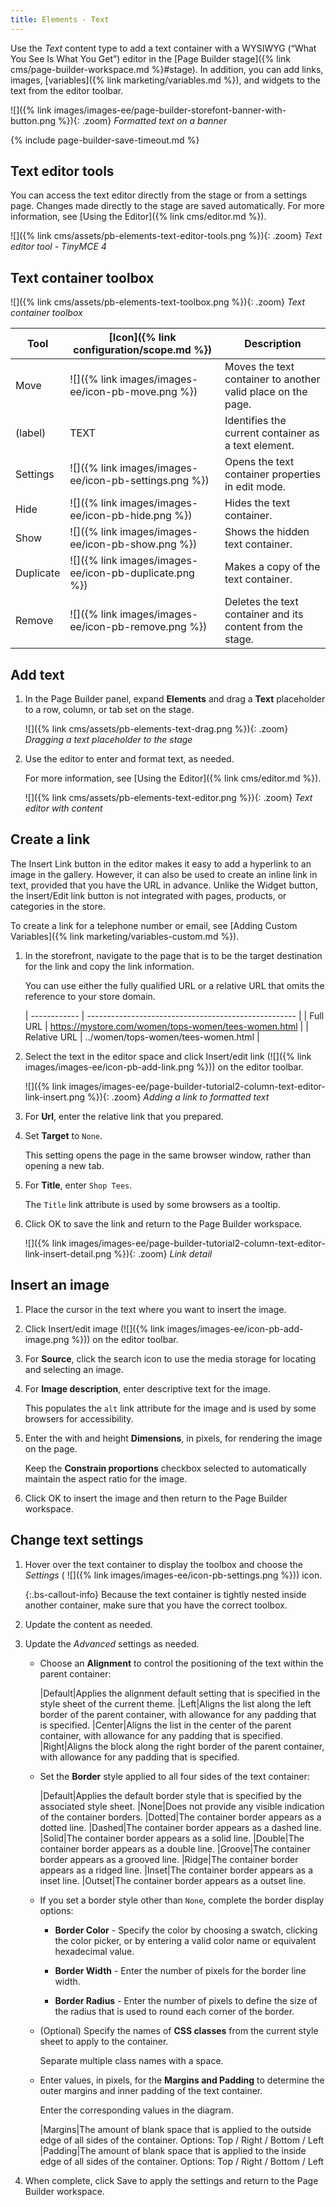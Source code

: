 ```yaml
---
title: Elements - Text
---
```


Use the _Text_ content type to add a text container with a WYSIWYG (“What You See Is What You Get”) editor in the [Page Builder stage]({% link cms/page-builder-workspace.md %}#stage). In addition, you can add links, images, [variables]({% link marketing/variables.md %}), and widgets to the text from the editor toolbar.

![]({% link images/images-ee/page-builder-storefont-banner-with-button.png %}){: .zoom}
_Formatted text on a banner_

{% include page-builder-save-timeout.md %}

## Text editor tools

You can access the text editor directly from the stage or from a settings page. Changes made directly to the stage are saved automatically. For more information, see [Using the Editor]({% link cms/editor.md %}).

![]({% link cms/assets/pb-elements-text-editor-tools.png %}){: .zoom}
_Text editor tool - TinyMCE 4_

## Text container toolbox

![]({% link cms/assets/pb-elements-text-toolbox.png %}){: .zoom}
_Text container toolbox_

| Tool      | [Icon]({% link configuration/scope.md %}) | Description    |
| --------- | ----------------------------------------- | -------------- |
| Move      | ![]({% link images/images-ee/icon-pb-move.png %})| Moves the text container to another valid place on the page. |
| (label)   | TEXT      | Identifies the current container as a text element.          |
| Settings  | ![]({% link images/images-ee/icon-pb-settings.png %})  | Opens the text container properties in edit mode.|
| Hide      | ![]({% link images/images-ee/icon-pb-hide.png %})      | Hides the text container. |
| Show      | ![]({% link images/images-ee/icon-pb-show.png %})      | Shows the hidden text container. |
| Duplicate | ![]({% link images/images-ee/icon-pb-duplicate.png %}) | Makes a copy of the text container. |
| Remove    | ![]({% link images/images-ee/icon-pb-remove.png %})    | Deletes the text container and its content from the stage. |

## Add text

1. In the Page Builder panel, expand **Elements** and drag a **Text** placeholder to a row, column, or tab set on the stage.

   ![]({% link cms/assets/pb-elements-text-drag.png %}){: .zoom}
   _Dragging a text placeholder to the stage_

1. Use the editor to enter and format text, as needed.

   For more information, see [Using the Editor]({% link cms/editor.md %}).

   ![]({% link cms/assets/pb-elements-text-editor.png %}){: .zoom}
   _Text editor with content_

## Create a link

The Insert Link button in the editor makes it easy to add a hyperlink to an image in the gallery. However, it can also be used to create an inline link in text, provided that you have the URL in advance. Unlike the Widget button, the Insert/Edit link button is not integrated with pages, products, or categories in the store.

To create a link for a telephone number or email, see [Adding Custom Variables]({% link marketing/variables-custom.md %}).

1. In the storefront, navigate to the page that is to be the target destination for the link and copy the link information.

   You can use either the fully qualified URL or a relative URL that omits the reference to your store domain.

   | ------------ | ---------------------------------------------------- |
   | Full URL     | https://mystore.com/women/tops-women/tees-women.html |
   | Relative URL | ../women/tops-women/tees-women.html                  |

1. Select the text in the editor space and click Insert/edit link (![]({% link images/images-ee/icon-pb-add-link.png %})) on the editor toolbar.

   ![]({% link images/images-ee/page-builder-tutorial2-column-text-editor-link-insert.png %}){: .zoom}
   _Adding a link to formatted text_

1. For **Url**, enter the relative link that you prepared.

1. Set **Target** to `None`.

   This setting opens the page in the same browser window, rather than opening a new tab.

1. For **Title**, enter `Shop Tees`.

   The `Title` link attribute is used by some browsers as a tooltip.

1. Click <span class="btn">OK</span> to save the link and return to the Page Builder workspace.

   ![]({% link images/images-ee/page-builder-tutorial2-column-text-editor-link-insert-detail.png %}){: .zoom}
   _Link detail_

## Insert an image

1. Place the cursor in the text where you want to insert the image.

1. Click Insert/edit image (![]({% link images/images-ee/icon-pb-add-image.png %})) on the editor toolbar.

1. For **Source**, click the search icon to use the media storage for locating and selecting an image.

1. For **Image description**, enter descriptive text for the image.

   This populates the `alt` link attribute for the image and is used by some browsers for accessibility.

1. Enter the with and height **Dimensions**, in pixels, for rendering the image on the page.

   Keep the **Constrain proportions** checkbox selected to automatically maintain the aspect ratio for the image.

1. Click <span class="btn">OK</span> to insert the image and then return to the Page Builder workspace.

## Change text settings

1. Hover over the text container to display the toolbox and choose the _Settings_ ( ![]({% link images/images-ee/icon-pb-settings.png %})) icon.

   {:.bs-callout-info}
   Because the text container is tightly nested inside another container, make sure that you have the correct toolbox.

1. Update the content as needed.

1. Update the _Advanced_ settings as needed.

   - Choose an **Alignment** to control the positioning of the text within the parent container:

      |Default|Applies the alignment default setting that is specified in the style sheet of the current theme.
      |Left|Aligns the list along the left border of the parent container, with allowance for any padding that is specified.
      |Center|Aligns the list in the center of the parent container, with allowance for any padding that is specified.
      |Right|Aligns the block along the right border of the parent container, with allowance for any padding that is specified.

   - Set the **Border** style applied to all four sides of the text container:

      |Default|Applies the default border style that is specified by the associated style sheet.
      |None|Does not provide any visible indication of the container borders.
      |Dotted|The container border appears as a dotted line.
      |Dashed|The container border appears as a dashed line.
      |Solid|The container border appears as a solid line.
      |Double|The container border appears as a double line.
      |Groove|The container border appears as a grooved line.
      |Ridge|The container border appears as a ridged line.
      |Inset|The container border appears as a inset line.
      |Outset|The container border appears as a outset line.

   - If you set a border style other than `None`, complete the border display options:

      - **Border Color** - Specify the color by choosing a swatch, clicking the color picker, or by entering a valid color name or equivalent hexadecimal value.

      - **Border Width** - Enter the number of pixels for the border line width.

      - **Border Radius** - Enter the number of pixels to define the size of the radius that is used to round each corner of the border.

   - (Optional) Specify the names of **CSS classes** from the current style sheet to apply to the container.

      Separate multiple class names with a space.

   - Enter values, in pixels, for the **Margins and Padding** to determine the outer margins and inner padding of the text container.

      Enter the corresponding values in the diagram.

      |Margins|The amount of blank space that is applied to the outside edge of all sides of the container. Options: Top / Right / Bottom / Left
      |Padding|The amount of blank space that is applied to the inside edge of all sides of the container. Options: Top / Right / Bottom / Left

1. When complete, click <span class="btn">Save</span> to apply the settings and return to the Page Builder workspace.
